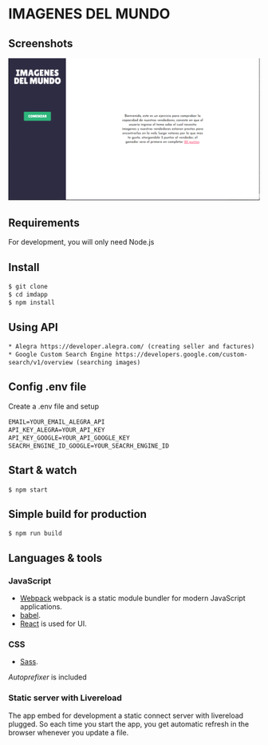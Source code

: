 # IMAGENES DEL MUNDO

## Screenshots

![Home Desktop](./screenshots/home-desktop.png?raw=true "Home Desktop")

## Requirements

For development, you will only need Node.js

## Install

    $ git clone
    $ cd imdapp
    $ npm install

## Using API
    * Alegra https://developer.alegra.com/ (creating seller and factures)
    * Google Custom Search Engine https://developers.google.com/custom-search/v1/overview (searching images)

## Config .env file
Create a .env file and setup

    EMAIL=YOUR_EMAIL_ALEGRA_API
    API_KEY_ALEGRA=YOUR_API_KEY
    API_KEY_GOOGLE=YOUR_API_GOOGLE_KEY
    SEACRH_ENGINE_ID_GOOGLE=YOUR_SEACRH_ENGINE_ID

## Start & watch

    $ npm start

## Simple build for production

    $ npm run build

## Languages & tools

### JavaScript

- [Webpack](https://webpack.js.org/) webpack is a static module bundler for modern JavaScript applications. 
- [babel](https://babeljs.io/).
- [React](http://facebook.github.io/react) is used for UI.

### CSS

- [Sass](https://sass-lang.com/).

_Autoprefixer_ is included

### Static server with Livereload

The app embed for development a static connect server with livereload plugged.
So each time you start the app, you get automatic refresh in the browser whenever you update a file.
